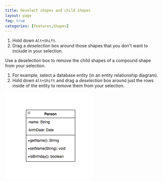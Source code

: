 ```yaml
---
title: Deselect shapes and child shapes
layout: page
faq: true
categories: [Features,Shapes]
---
```



1. Hold down ``Alt+Shift``.
2. Drag a _deselection_ box around those shapes that you don't want to include in your selection.

Use a deselection box to remove the child shapes of a compound shape from your selection.

1. For example, select a database entity (in an entity relationship diagram).
2. Hold down ``Alt+Shift`` and drag a _deselection_ box around just the rows inside of the entity to remove them from your selection.

<img src="/assets/img/blog/shortcut-alt-shift-select.gif" style="width=100%;max-width:400px;height:auto;" alt="Use the Alt+Shift+Select shortcut in diagrams.net to deselect shapes">
